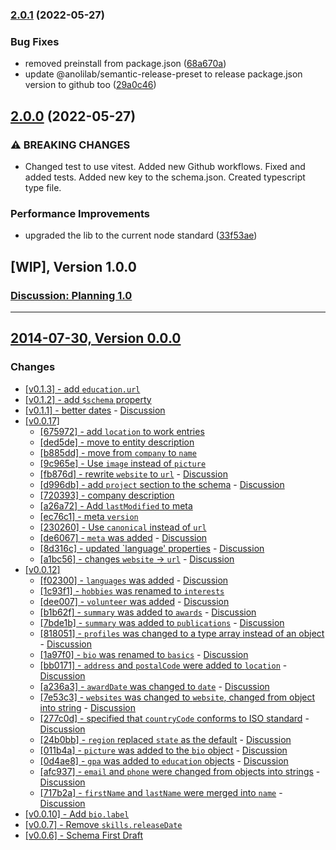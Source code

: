 ### [2.0.1](https://github.com/anolilab/resume-schema/compare/v2.0.0...v2.0.1) (2022-05-27)


### Bug Fixes

* removed preinstall from package.json ([68a670a](https://github.com/anolilab/resume-schema/commit/68a670a01351ac33018ea0a52e929da3f847a20a))
* update @anolilab/semantic-release-preset to release package.json version to github too ([29a0c46](https://github.com/anolilab/resume-schema/commit/29a0c46f58dde02719d0daefbe5a098e9120d83c))

## [2.0.0](https://github.com/anolilab/resume-schema/compare/v1.0.0...v2.0.0) (2022-05-27)


### ⚠ BREAKING CHANGES

* Changed test to use vitest. Added new Github workflows. Fixed and added tests. Added new key to the schema.json. Created typescript type file.

### Performance Improvements

* upgraded the lib to the current node standard ([33f53ae](https://github.com/anolilab/resume-schema/commit/33f53ae6f9ac00bd7ed47eb1f2d7cb2e7654841e))

<a id="1.0.0"></a>
## [WIP], Version 1.0.0

### [Discussion: Planning 1.0](https://github.com/jsonresume/resume-schema/issues/372)

---

<a id="0.0.0"></a>
## [2014-07-30, Version 0.0.0]((https://github.com/jsonresume/resume-schema/blob/0.0.0/schema.json))

### Changes
* [[v0.1.3] - add `education.url`](https://github.com/jsonresume/resume-schema/releases/tag/v0.1.3)
* [[v0.1.2] - add `$schema` property](https://github.com/jsonresume/resume-schema/releases/tag/v0.1.2)
* [[v0.1.1] - better dates](https://github.com/jsonresume/resume-schema/releases/tag/v0.1.1) - [Discussion](https://github.com/jsonresume/resume-schema/issues/142)
* [[v0.0.17]](https://github.com/jsonresume/resume-schema/commit/a6d1ae5c990e3370de6ca305ef32477b9516391b)
  * [[675972] - add `location` to work entries](https://github.com/jsonresume/resume-schema/pull/291)
  * [[ded5de] - move to entity description](https://github.com/jsonresume/resume-schema/pull/271)
  * [[b885dd] - move from `company` to `name`](https://github.com/jsonresume/resume-schema/pull/270)
  * [[9c965e] - Use `image` instead of `picture`](https://github.com/jsonresume/resume-schema/pull/268)
  * [[fb876d] - rewrite `website` to `url`](https://github.com/jsonresume/resume-schema/pull/267) - [Discussion](https://github.com/jsonresume/resume-schema/issues/266)
  * [[d996db] - add `project` section to the schema](https://github.com/jsonresume/resume-schema/pull/254) - [Discussion](https://github.com/jsonresume/resume-schema/issues/201)
  * [[720393] - company description](https://github.com/jsonresume/resume-schema/pull/261)
  * [[a26a72] - Add `lastModified` to meta](https://github.com/jsonresume/resume-schema/pull/259)
  * [[ec76c1] - meta `version`](https://github.com/jsonresume/resume-schema/pull/258)
  * [[230260] - Use `canonical` instead of `url`](https://github.com/jsonresume/resume-schema/pull/257)
  * [[de6067] - `meta` was added](https://github.com/jsonresume/resume-schema/pull/237) - [Discussion](https://github.com/jsonresume/resume-schema/issues/204)
  * [[8d316c] - updated `language' properties](https://github.com/jsonresume/resume-schema/pull/149) - [Discussion](https://github.com/jsonresume/resume-schema/issues/145)
  * [[a1bc56] - changes `website` -> `url`](https://github.com/jsonresume/resume-schema/pull/155) - [Discussion](https://github.com/jsonresume/resume-schema/issues/148)
* [[v0.0.12]](https://github.com/jsonresume/resume-schema/commit/f18c18743ac1903761b80851393a3a756dc327e4)
  * [[f02300] - `languages` was added](https://github.com/jsonresume/resume-schema/commit/f02300e36ba076787d008928b29963c3ffce6121) - [Discussion](https://github.com/jsonresume/resume-schema/issues/34)
  * [[1c93f1] - `hobbies` was renamed to `interests`](https://github.com/jsonresume/resume-schema/commit/1c93f11f121df3794ad59a99cfbd42e7948201c4)
  * [[dee007] - `volunteer` was added](https://github.com/jsonresume/resume-schema/commit/dee007c2e373645b6b67d07a92aebf22fda5b95a) - [Discussion](https://github.com/jsonresume/resume-schema/issues/43)
  * [[b1b62f] - `summary` was added to `awards`](https://github.com/jsonresume/resume-schema/commit/b1b62fb425f4ad8b13ad4612d658bdd203f51206) - [Discussion](https://github.com/jsonresume/resume-schema/issues/119)
  * [[7bde1b] - `summary` was added to `publications`](https://github.com/jsonresume/resume-schema/pull/129) - [Discussion](https://github.com/jsonresume/resume-schema/issues/126)
  * [[818051] - `profiles` was changed to a type array instead of an object](https://github.com/jsonresume/resume-schema/pull/116) - [Discussion](https://github.com/jsonresume/resume-schema/issues/6)
  * [[1a97f0] - `bio` was renamed to `basics`](https://github.com/jsonresume/resume-schema/pull/117) - [Discussion](https://github.com/jsonresume/resume-schema/issues/68)
  * [[bb0171] - `address` and `postalCode` were added to `location`](https://github.com/jsonresume/resume-schema/pull/110) - [Discussion](https://github.com/jsonresume/resume-schema/issues/76)
  * [[a236a3] - `awardDate` was changed to `date`](https://github.com/jsonresume/resume-schema/pull/107) - [Discussion](https://github.com/jsonresume/resume-schema/pull/107)
  * [[7e53c3] - `websites` was changed to `website`, changed from object into string](https://github.com/jsonresume/resume-schema/pull/101) - [Discussion](https://github.com/jsonresume/resume-schema/issues/10)
  * [[277c0d] - specified that `countryCode` conforms to ISO standard](https://github.com/jsonresume/resume-schema/pull/78) - [Discussion](https://github.com/jsonresume/resume-schema/pull/78)
  * [[24b0bb] - `region` replaced `state` as the default](https://github.com/jsonresume/resume-schema/pull/99) - [Discussion](https://github.com/jsonresume/resume-schema/issues/19)
  * [[011b4a] - `picture` was added to the `bio` object](https://github.com/jsonresume/resume-schema/pull/80) - [Discussion](https://github.com/jsonresume/resume-schema/issues/29)
  * [[0d4ae8] - `gpa` was added to `education` objects](https://github.com/jsonresume/resume-schema/pull/97) - [Discussion](https://github.com/jsonresume/resume-schema/issues/7)
  * [[afc937] - `email` and `phone` were changed from objects into strings](https://github.com/jsonresume/resume-schema/pull/98) - [Discussion](https://github.com/jsonresume/resume-schema/issues/27)
  * [[717b2a] - `firstName` and `lastName` were merged into `name`](https://github.com/jsonresume/resume-schema/releases/tag/v0.0.12) - [Discussion](https://github.com/jsonresume/resume-schema/issues/4)
* [[v0.0.10] - Add `bio.label`](https://github.com/jsonresume/resume-schema/releases/v0.0.10)
* [[v0.0.7] - Remove `skills.releaseDate`](https://github.com/jsonresume/resume-schema/releases/tag/v0.0.7)
* [[v0.0.6] - Schema First Draft](https://github.com/jsonresume/resume-schema/releases/tag/v0.0.6)
